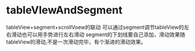 # tableVIewAndSegment
tableView+segment+scrollVoew的联动
可以通过segment调节tableView的左右滑动也可以用手势进行左右滑动
segment的下划线要自己添加，滑动效果随tableView的滑动,不是一次滑动完毕，有个渐进的滑动效果。
